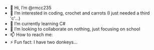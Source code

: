 - 👋 Hi, I’m @rmcc235
- 👀 I’m interested in coding, crochet and carrots (I just needed a third 'c'...)
- 🌱 I’m currently learning C#
- 💞️ I’m looking to collaborate on nothing, just focusing on school
- 📫 How to reach me: 
- ⚡ Fun fact: I have two donkeys...
